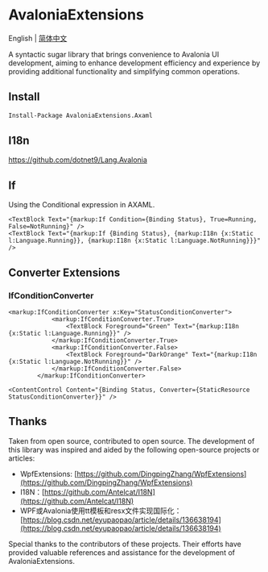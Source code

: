 # AvaloniaExtensions

English | [简体中文](README.zh-CN.md)

A syntactic sugar library that brings convenience to Avalonia UI development, aiming to enhance development efficiency and experience by providing additional functionality and simplifying common operations.

## Install

```bash
Install-Package AvaloniaExtensions.Axaml
```

## I18n

https://github.com/dotnet9/Lang.Avalonia

## If

Using the Conditional expression in AXAML.

```axaml
<TextBlock Text="{markup:If Condition={Binding Status}, True=Running, False=NotRunning}" />
<TextBlock Text="{markup:If {Binding Status}, {markup:I18n {x:Static l:Language.Running}}, {markup:I18n {x:Static l:Language.NotRunning}}}" />
```

## Converter Extensions

### IfConditionConverter

```axaml
<markup:IfConditionConverter x:Key="StatusConditionConverter">
            <markup:IfConditionConverter.True>
                <TextBlock Foreground="Green" Text="{markup:I18n {x:Static l:Language.Running}}" />
            </markup:IfConditionConverter.True>
            <markup:IfConditionConverter.False>
                <TextBlock Foreground="DarkOrange" Text="{markup:I18n {x:Static l:Language.NotRunning}}" />
            </markup:IfConditionConverter.False>
        </markup:IfConditionConverter>
```

```axaml
<ContentControl Content="{Binding Status, Converter={StaticResource StatusConditionConverter}}" />
```

## Thanks

Taken from open source, contributed to open source. The development of this library was inspired and aided by the following open-source projects or articles:

- WpfExtensions: [https://github.com/DingpingZhang/WpfExtensions](https://github.com/DingpingZhang/WpfExtensions)
- I18N：[https://github.com/Antelcat/I18N](https://github.com/Antelcat/I18N)
- WPF或Avalonia使用tt模板和resx文件实现国际化：[https://blog.csdn.net/eyupaopao/article/details/136638194](https://blog.csdn.net/eyupaopao/article/details/136638194)

Special thanks to the contributors of these projects. Their efforts have provided valuable references and assistance for the development of AvaloniaExtensions.
